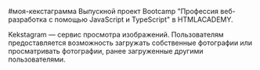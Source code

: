 #моя-кекстаграмма
Выпускной проект Bootcamp "Профессия веб-разработка с помощью JavaScript и TypeScript" в HTMLACADEMY.

Kekstagram — сервис просмотра изображений. Пользователям предоставляется возможность загружать собственные фотографии или просматривать фотографии, ранее загруженные другими пользователями.